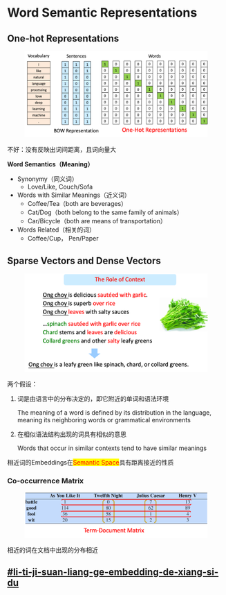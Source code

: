 # Word Semantic Representations

## One-hot Representations

<figure><img src="../../.gitbook/assets/image (3) (1) (1) (1).png" alt=""><figcaption></figcaption></figure>

不好：没有反映出词间距离，且词向量大

**Word Semantics（Meaning）**

* Synonymy（同义词）
  * Love/Like, Couch/Sofa
* Words with Similar Meanings（近义词）
  * Coffee/Tea（both are beverages）
  * Cat/Dog（both belong to the same family of animals）
  * Car/Bicycle（both are means of transportation）
* Words Related（相关的词）
  * Coffee/Cup， Pen/Paper

## Sparse Vectors and Dense Vectors

<figure><img src="../../.gitbook/assets/image (4) (1).png" alt=""><figcaption></figcaption></figure>

两个假设：

1.  词是由语言中的分布决定的，即它附近的单词和语法环境

    The meaning of a word is defined by its distribution in the language, meaning its neighboring words or grammatical environments
2.  在相似语法结构出现的词具有相似的意思

    Words that occur in similar contexts tend to have similar meanings

相近词的Embeddings在<mark style="color:red;">Semantic Space</mark>具有距离接近的性质

### Co-occurrence Matrix

<figure><img src="../../.gitbook/assets/image (5) (1).png" alt=""><figcaption></figcaption></figure>

相近的词在文档中出现的分布相近

## [#li-ti-ji-suan-liang-ge-embedding-de-xiang-si-du](./#li-ti-ji-suan-liang-ge-embedding-de-xiang-si-du "mention")

